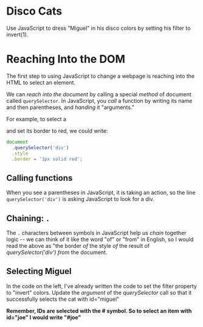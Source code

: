 # Disco Cats

Use JavaScript to dress "Miguel" in his disco colors by setting his filter to invert(1).

# Reaching Into the DOM

The first step to using JavaScript to change a webpage is reaching into the HTML to select an element.

We can *reach into the document* by calling a special
*method* of document called `querySelector`. In JavaScript, you *call* a function by writing its name
and then parentheses, and *handing* it "arguments." 

For example, to select a <div> and set its border to
red, we could write:

```javascript
document
  .querySelector('div')
  .style
  .border = '1px solid red';
```

## Calling functions
When you see a parentheses in JavaScript, it is 
taking an action, so the line `querySelector('div')`
is asking JavaScript to look for a div.

## Chaining: `.` 
The `.` characters between symbols in JavaScript help us *chain* together logic -- we can think of it like the word "of" or "from" in English, so I would read the above as "the border *of* the style *of* the result
of *querySelector('div')* *from* the document.

## Selecting Miguel

In the code on the left, I've already written the code
to set the filter property to "invert" colors. Update the *argument* of the *querySelector* call so that it 
successfully selects the cat with id="miguel"

**Remember, IDs are selected with the # symbol. So to 
select an item with id="joe" I would write "#joe"**